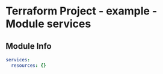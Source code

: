 # Terraform Project - example - Module services

## Module Info

```yaml
services:
  resources: {}

```